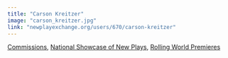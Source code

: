 ```yaml
---
title: "Carson Kreitzer"
image: "carson_kreitzer.jpg"
link: "newplayexchange.org/users/670/carson-kreitzer"
---
```


[Commissions](/programs/commissions), [National Showcase of New Plays](/programs/national-showcase-of-new-plays), [Rolling World Premieres](/programs/rolling-world-premieres)